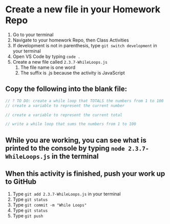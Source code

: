# Create a new file in your Homework Repo

1. Go to your terminal
2. Navigate to your homework Repo, then Class Activities
3. If development is not in parenthesis, type `git switch development` in your terminal
4. Open VS Code by typing `code .`
5. Create a new file called `2.3.7-WhileLoops.js`
    1. The file name is one word
    2. The suffix is .js because the activity is JavaScript

## Copy the following into the blank file:

```javascript
// ? TO DO: create a while loop that TOTALS the numbers from 1 to 100
// create a variable to represent the current number

// create a variable to represent the current total

// write a while loop that sums the numbers from 1 to 100
```

## While you are working, you can see what is printed to the console by typing `node 2.3.7-WhileLoops.js` in the terminal

## When this activity is finished, push your work up to GitHub

1. Type `git add 2.3.7-WhileLoops.js` in your terminal
2. Type `git status`
3. Type `git commit -m "While Loops"`
4. Type `git status`
5. Type `git push`
